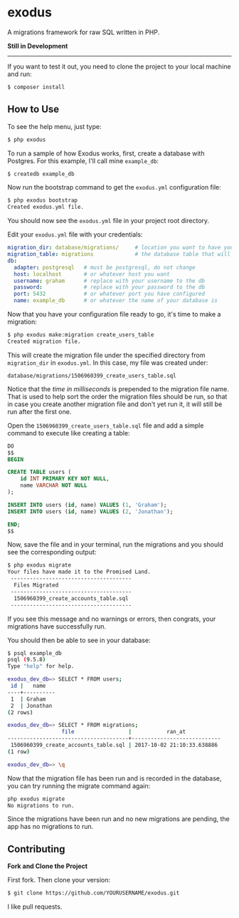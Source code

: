 # exodus
A migrations framework for raw SQL written in PHP.

**Still in Development**

---

If you want to test it out, you need to clone the project to your local machine and run:

```sh
$ composer install
```

## How to Use

To see the help menu, just type:

```sh
$ php exodus
```

To run a sample of how Exodus works, first, create a database with Postgres. For this example, I'll call mine `example_db`:

```sh
$ createdb example_db
```

Now run the bootstrap command to get the `exodus.yml` configuration file:

```sh
$ php exodus bootstrap
Created exodus.yml file.
```

You should now see the `exodus.yml` file in your project root directory.

Edit your `exodus.yml` file with your credentials:

```yml
migration_dir: database/migrations/     # location you want to have your migrations folder
migration_table: migrations             # the database table that will hold your run migrations
db:
  adapter: postgresql   # must be postgresql, do not change
  host: localhost       # or whatever host you want
  username: graham      # replace with your username to the db
  password:             # replace with your password to the db
  port: 5432            # or whatever port you have configured
  name: example_db      # or whatever the name of your database is
```

Now that you have your configuration file ready to go, it's time to make a migration:

```sh
$ php exodus make:migration create_users_table
Created migration file.
```

This will create the migration file under the specified directory from `migration_dir` in `exodus.yml`.
In this case, my file was created under:

```
database/migrations/1506960399_create_users_table.sql
```

Notice that the *time in milliseconds* is prepended to the migration file name. That is used to help sort the order the migration files should be run, so that in case you create another migration file and don't yet run it, it will still be run after the first one.

Open the `1506960399_create_users_table.sql` file and add a simple command to execute like creating a table:

```sql
DO
$$
BEGIN

CREATE TABLE users (
    id INT PRIMARY KEY NOT NULL,
    name VARCHAR NOT NULL
);

INSERT INTO users (id, name) VALUES (1, 'Graham');
INSERT INTO users (id, name) VALUES (2, 'Jonathan');

END;
$$
```

Now, save the file and in your terminal, run the migrations and you should see the corresponding output:

```sh
$ php exodus migrate
Your files have made it to the Promised Land.
 -------------------------------------- 
  Files Migrated                        
 -------------------------------------- 
  1506960399_create_accounts_table.sql  
 --------------------------------------
```

If you see this message and no warnings or errors, then congrats, your migrations have successfully run.

You should then be able to see in your database:

```sh
$ psql example_db
psql (9.5.8)
Type "help" for help.

exodus_dev_db=> SELECT * FROM users;
 id |   name 
----+----------
 1  | Graham
 2  | Jonathan
(2 rows)

exodus_dev_db=> SELECT * FROM migrations;
                 file                 |           ran_at           
--------------------------------------+----------------------------
 1506960399_create_accounts_table.sql | 2017-10-02 21:10:33.638886
(1 row)

exodus_dev_db=> \q
```

Now that the migration file has been run and is recorded in the database, you can try running the migrate command again:

```sh
php exodus migrate
No migrations to run.
```

Since the migrations have been run and no new migrations are pending, the app has no migrations to run.

## Contributing

**Fork and Clone the Project**

First fork. Then clone your version:

```sh
$ git clone https://github.com/YOURUSERNAME/exodus.git
```

I like pull requests.
